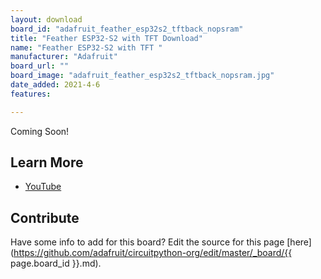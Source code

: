 ```yaml
---
layout: download
board_id: "adafruit_feather_esp32s2_tftback_nopsram"
title: "Feather ESP32-S2 with TFT Download"
name: "Feather ESP32-S2 with TFT "
manufacturer: "Adafruit"
board_url: ""
board_image: "adafruit_feather_esp32s2_tftback_nopsram.jpg"
date_added: 2021-4-6
features:

---
```


Coming Soon!

## Learn More

* [YouTube](https://youtu.be/74_0KsoOkZE)

## Contribute

Have some info to add for this board? Edit the source for this page [here](https://github.com/adafruit/circuitpython-org/edit/master/_board/{{ page.board_id }}.md).
